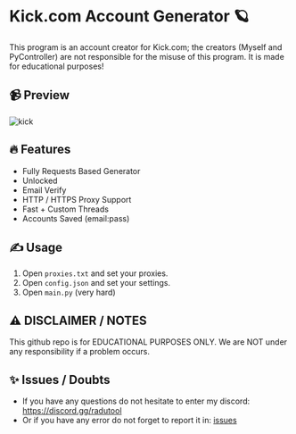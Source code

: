 # Kick.com Account Generator 🪐
This program is an account creator for Kick.com; the creators (Myself and PyController) are not responsible for the misuse of this program. It is made for educational purposes!

## 📹 Preview

![kick](https://github.com/H4cK3dR4Du/Discord-Member-Booster/assets/118562174/79b42ff9-04ed-4511-9ff0-6209893e8d00)

## 🔥 Features
- Fully Requests Based Generator
- Unlocked 
- Email Verify
- HTTP / HTTPS Proxy Support
- Fast + Custom Threads
- Accounts Saved (email:pass)

## ✍️ Usage
1. Open `proxies.txt` and set your proxies.
2. Open `config.json` and set your settings.
3. Open `main.py` (very hard)

## ⚠️ DISCLAIMER / NOTES
This github repo is for EDUCATIONAL PURPOSES ONLY. We are NOT under any responsibility if a problem occurs.

## ✨ Issues / Doubts

- If you have any questions do not hesitate to enter my discord: https://discord.gg/radutool
- Or if you have any error do not forget to report it in: [issues](https://github.com/H4cK3dR4Du/Kick-Account-Generator/issues/new)
